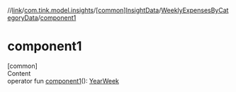 //[link](../../../index.md)/[com.tink.model.insights](../../index.md)/[[common]InsightData](../index.md)/[WeeklyExpensesByCategoryData](index.md)/[component1](component1.md)



# component1  
[common]  
Content  
operator fun [component1](component1.md)(): [YearWeek](../../../com.tink.model.time/[common]-year-week/index.md)  



